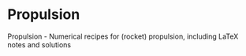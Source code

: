 # Propulsion
Propulsion - Numerical recipes for (rocket) propulsion, including LaTeX notes and solutions
